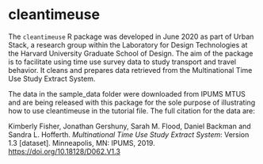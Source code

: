 # cleantimeuse
The `cleantimeuse` R package was developed in June 2020 as part of Urban Stack, a research group within the Laboratory for Design Technologies at the Harvard University Graduate School of Design. The aim of the package is to facilitate using time use survey data to study transport and travel behavior. It cleans and prepares data retrieved from the Multinational Time Use Study Extract System.

The data in the sample_data folder were downloaded from IPUMS MTUS and are being released with this package for the sole purpose of illustrating how to use cleantimeuse in the tutorial file. The full citation for the data are:

Kimberly Fisher, Jonathan Gershuny, Sarah M. Flood, Daniel Backman and Sandra L. Hofferth. *Multinational Time Use Study Extract System*: Version 1.3 [dataset]. Minneapolis, MN: IPUMS, 2019. https://doi.org/10.18128/D062.V1.3
